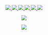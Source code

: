  
<p align="center">
   <a href="https://github.com/lidary-byte">
    <img src="https://img.shields.io/badge/-Kotlin-%237f52ff?logo=Kotlin&logoColor=white" />
  </a>
  <a href="https://github.com/lidary-byte">
    <img src="https://img.shields.io/badge/-Android-%233ddc84?logo=Android&logoColor=white" />
  </a>
  <a href="https://github.com/lidary-byte">
    <img src="https://img.shields.io/badge/-Flutter-%2345d1fd?logo=Flutter&logoColor=white" />
  </a>
  <a href="https://github.com/lidary-byte">
    <img src="https://img.shields.io/badge/Git-F05032?style=flat-square&logo=Git&logoColor=white" />
  </a>
  </a>
  <a href="https://ohpm.openharmony.cn/#/cn/publisher/665b07b8b4848b8c89e8c57f?page=1">
    <img src="https://img.shields.io/badge/-Harmony-%232068FF?logo=harmonyos&logoColor=white" />
  </a>
  <a href="https://github.com/lidary-byte">
    <img src="https://komarev.com/ghpvc/?username=lidary-byte&color=brightgreen&label=Views" />
  </a>  
</p>

 
<p align="center">
<a href="https://github.com/lidary-byte">
  <img src="https://github-readme-stats.vercel.app/api?username=lidary-byte&show_icons=true&theme=transparent" /> 
</a>
</p>

<p align="center">
<a href="https://github.com/lidary-byte"><img src="https://github-readme-stats.vercel.app/api/top-langs/?username=lidary-byte&layout=compact&langs_count=8&text_color=000&icon_color=fff&theme=graywhite" /></a>
</p>
